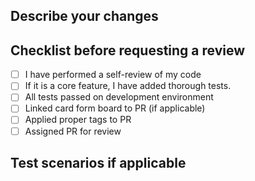 ## Describe your changes

## Checklist before requesting a review

- [ ] I have performed a self-review of my code
- [ ] If it is a core feature, I have added thorough tests.
- [ ] All tests passed on development environment
- [ ] Linked card form board to PR (if applicable)
- [ ] Applied proper tags to PR
- [ ] Assigned PR for review

## Test scenarios if applicable
